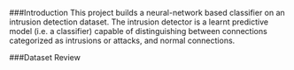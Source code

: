 ###Introduction
This project builds a neural-network based classifier 
on an intrusion detection dataset.
The intrusion detector is a learnt predictive model (i.e. a classifier) 
capable of distinguishing between connections categorized as 
intrusions or attacks, and normal connections. 

###Dataset Review
